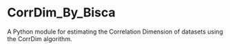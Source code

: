# CorrDim_By_Bisca
A Python module for estimating the Correlation Dimension of datasets using the CorrDim algorithm.
